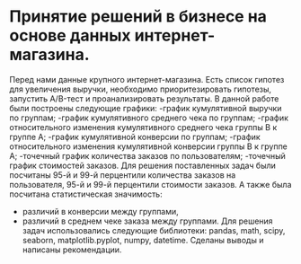 # Принятие решений в бизнесе на основе данных интернет-магазина.

Перед нами данные крупного интернет-магазина. Есть список гипотез для увеличения выручки, необходимо приоритезировать гипотезы, запустить A/B-тест и проанализировать результаты.
В данной работе были построены следующие графики:
-график кумулятивной выручки по группам;
-график кумулятивного среднего чека по группам;
-график относительного изменения кумулятивного среднего чека группы B к группе A;
-график кумулятивной конверсии по группам;
-график относительного изменения кумулятивной конверсии группы B к группе A;
-точечный график количества заказов по пользователям;
-точечный график стоимостей заказов.
Для решения поставленных задач были посчитаны 95-й и 99-й перцентили количества заказов на пользователя, 95-й и 99-й перцентили стоимости заказов.
А также была посчитана статистическая значимость: 
- различий в конверсии между группами, 
- различий в среднем чеке заказа между группами.
Для решения задач использовались следующие библиотеки: pandas, math, scipy, seaborn, matplotlib.pyplot, numpy, datetime.
Сделаны выводы и написаны рекомендации.


